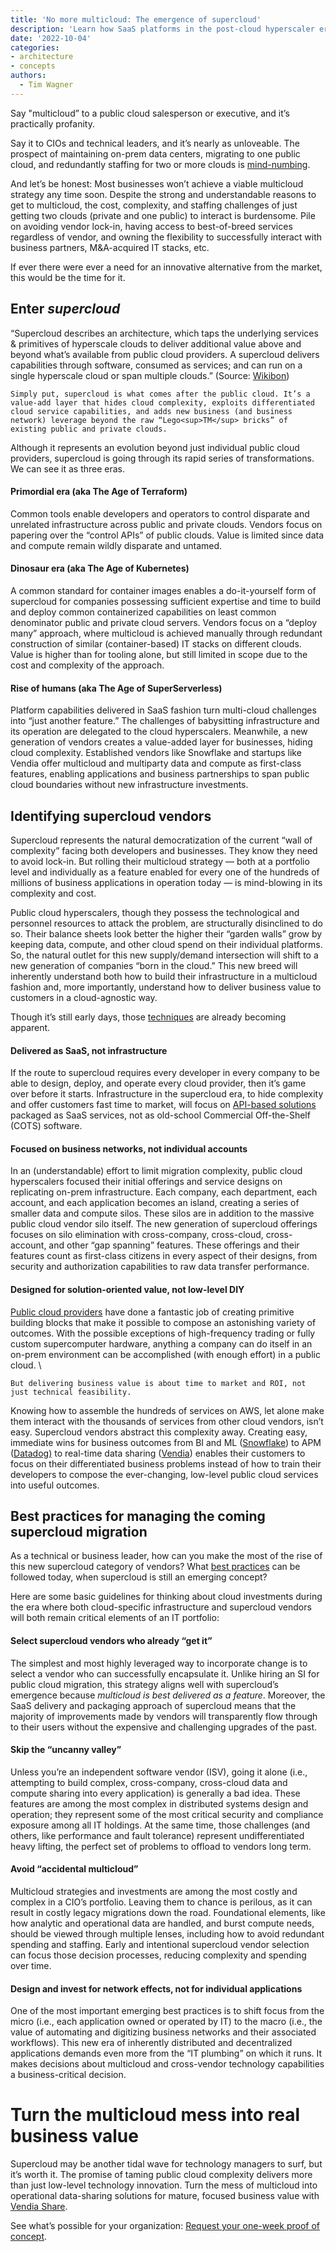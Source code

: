 ```yaml
---
title: 'No more multicloud: The emergence of supercloud'
description: 'Learn how SaaS platforms in the post-cloud hyperscaler era are turning the multicloud mess into today’s biggest opportunity.'
date: '2022-10-04'
categories:
- architecture
- concepts
authors:
  - Tim Wagner
---
```


Say "multicloud” to a public cloud salesperson or executive, and it’s practically profanity.

Say it to CIOs and technical leaders, and it’s nearly as unloveable. The prospect of maintaining on-prem data centers, migrating to one public cloud, and redundantly staffing for two or more clouds is [mind-numbing](https://www.vendia.net/blog/data-sharing-obstacles). 

And let’s be honest: Most businesses won’t achieve a viable multicloud strategy any time soon. Despite the strong and understandable reasons to get to multicloud, the cost, complexity, and staffing challenges of just getting two clouds (private and one public) to interact is burdensome. Pile on avoiding vendor lock-in, having access to best-of-breed services regardless of vendor, and owning the flexibility to successfully interact with business partners, M&A-acquired IT stacks, etc. 

If ever there were ever a need for an innovative alternative from the market, this would be the time for it.


## Enter _supercloud_

“Supercloud describes an architecture, which taps the underlying services & primitives of hyperscale clouds to deliver additional value above and beyond what’s available from public cloud providers. A supercloud delivers capabilities through software, consumed as services; and can run on a single hyperscale cloud or span multiple clouds.” (Source: [Wikibon](https://wikibon.com/breaking-analysis-rise-supercloud/))


    Simply put, supercloud is what comes after the public cloud. It’s a value-add layer that hides cloud complexity, exploits differentiated cloud service capabilities, and adds new business (and business network) leverage beyond the raw “Lego<sup>TM</sup> bricks” of existing public and private clouds.

Although it represents an evolution beyond just individual public cloud providers, supercloud is going through its rapid series of transformations. We can see it as three eras.


#### Primordial era (aka The Age of Terraform)

Common tools enable developers and operators to control disparate and unrelated infrastructure across public and private clouds. Vendors focus on papering over the “control APIs” of public clouds. Value is limited since data and compute remain wildly disparate and untamed.


#### Dinosaur era (aka The Age of Kubernetes)

A common standard for container images enables a do-it-yourself form of supercloud for companies possessing sufficient expertise and time to build and deploy common containerized capabilities on least common denominator public and private cloud servers. Vendors focus on a “deploy many” approach, where multicloud is achieved manually through redundant construction of similar (container-based) IT stacks on different clouds. Value is higher than for tooling alone, but still limited in scope due to the cost and complexity of the approach.


#### Rise of humans (aka The Age of SuperServerless)

Platform capabilities delivered in SaaS fashion turn multi-cloud challenges into “just another feature.” The challenges of babysitting infrastructure and its operation are delegated to the cloud hyperscalers. Meanwhile, a new generation of vendors creates a value-added layer for businesses, hiding cloud complexity. Established vendors like Snowflake and startups like Vendia offer multicloud and multiparty data and compute as first-class features, enabling applications and business partnerships to span public cloud boundaries without new infrastructure investments.


## Identifying supercloud vendors

Supercloud represents the natural democratization of the current “wall of complexity” facing both developers and businesses. They know they need to avoid lock-in. But rolling their multicloud strategy — both at a portfolio level and individually as a feature enabled for every one of the hundreds of millions of business applications in operation today — is mind-blowing in its complexity and cost.

Public cloud hyperscalers, though they possess the technological and personnel resources to attack the problem, are structurally disinclined to do so. Their balance sheets look better the higher their “garden walls” grow by keeping data, compute, and other cloud spend on their individual platforms. So, the natural outlet for this new supply/demand intersection will shift to a new generation of companies “born in the cloud.” This new breed will inherently understand both how to build their infrastructure in a multicloud fashion and, more importantly, understand how to deliver business value to customers in a cloud-agnostic way. 

Though it’s still early days, those [techniques](https://www.vendia.net/blog/real-time-everything) are already becoming apparent.


#### Delivered as SaaS, not infrastructure

If the route to supercloud requires every developer in every company to be able to design, deploy, and operate every cloud provider, then it’s game over before it starts. Infrastructure in the supercloud era, to hide complexity and offer customers fast time to market, will focus on [API-based solutions](https://www.vendia.net/blog/api-design-best-practices) packaged as SaaS services, not as old-school Commercial Off-the-Shelf (COTS) software.


#### Focused on business networks, not individual accounts

In an (understandable) effort to limit migration complexity, public cloud hyperscalers focused their initial offerings and service designs on replicating on-prem infrastructure. Each company, each department, each account, and each application becomes an island, creating a series of smaller data and compute silos. These silos are in addition to the massive public cloud vendor silo itself. The new generation of supercloud offerings focuses on silo elimination with cross-company, cross-cloud, cross-account, and other “gap spanning” features. These offerings and their features count as first-class citizens in every aspect of their designs, from security and authorization capabilities to raw data transfer performance.


#### Designed for solution-oriented value, not low-level DIY

[Public cloud providers](https://www.vendia.net/blog/public-cloud-file-sharing) have done a fantastic job of creating primitive building blocks that make it possible to compose an astonishing variety of outcomes. With the possible exceptions of high-frequency trading or fully custom supercomputer hardware, anything a company can do itself in an on-prem environment can be accomplished (with enough effort) in a public cloud.  \

    But delivering business value is about time to market and ROI, not just technical feasibility. 

Knowing how to assemble the hundreds of services on AWS, let alone make them interact with the thousands of services from other cloud vendors, isn’t easy. Supercloud vendors abstract this complexity away. Creating easy, immediate wins for business outcomes from BI and ML ([Snowflake](https://www.snowflake.com/en/)) to APM ([Datadog)](https://www.datadoghq.com/) to real-time data sharing ([Vendia](https://www.vendia.net/)) enables their customers to focus on their differentiated business problems instead of how to train their developers to compose the ever-changing, low-level public cloud services into useful outcomes.


## Best practices for managing the coming supercloud migration

As a technical or business leader, how can you make the most of the rise of this new supercloud category of vendors? What [best practices](https://www.vendia.net/blog/venn-diagramming-vendia-share) can be followed today, when supercloud is still an emerging concept? 

Here are some basic guidelines for thinking about cloud investments during the era where both cloud-specific infrastructure and supercloud vendors will both remain critical elements of an IT portfolio:


#### **Select supercloud vendors who already “get it”**

The simplest and most highly leveraged way to incorporate change is to select a vendor who can successfully encapsulate it. Unlike hiring an SI for public cloud migration, this strategy aligns well with supercloud’s emergence because _multicloud is best delivered as a feature_. Moreover, the SaaS delivery and packaging approach of supercloud means that the majority of improvements made by vendors will transparently flow through to their users without the expensive and challenging upgrades of the past.


#### Skip the “uncanny valley”

Unless you’re an independent software vendor (ISV), going it alone (i.e., attempting to build complex, cross-company, cross-cloud data and compute sharing into every application) is generally a bad idea. These features are among the most complex in distributed systems design and operation; they represent some of the most critical security and compliance exposure among all IT holdings. At the same time, those challenges (and others, like performance and fault tolerance) represent undifferentiated heavy lifting, the perfect set of problems to offload to vendors long term.


#### Avoid “accidental multicloud”

Multicloud strategies and investments are among the most costly and complex in a CIO’s portfolio. Leaving them to chance is perilous, as it can result in costly legacy migrations down the road. Foundational elements, like how analytic and operational data are handled, and burst compute needs, should be viewed through multiple lenses, including how to avoid redundant spending and staffing. Early and intentional supercloud vendor selection can focus those decision processes, reducing complexity and spending over time.


#### Design and invest for network effects, not for individual applications

One of the most important emerging best practices is to shift focus from the micro (i.e., each application owned or operated by IT) to the macro (i.e., the value of automating and digitizing business networks and their associated workflows).  This new era of inherently distributed and decentralized applications demands even more from the “IT plumbing” on which it runs. It makes decisions about multicloud and cross-vendor technology capabilities a business-critical decision. 


# Turn the multicloud mess into real business value

Supercloud may be another tidal wave for technology managers to surf, but it’s worth it. The promise of taming public cloud complexity delivers more than just low-level technology innovation. Turn the mess of multicloud into operational data-sharing solutions for mature, focused business value with [Vendia Share](https://vendia.com/product). 

See what’s possible for your organization: [Request your one-week proof of concept](https://vendia.com/poc).
